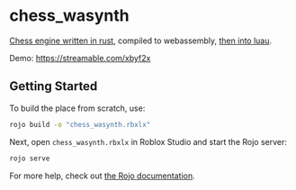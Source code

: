 # chess_wasynth
[Chess engine written in rust](https://github.com/Someon1e/chess), compiled to webassembly, [then into luau](https://github.com/Rerumu/Wasynth).

Demo: https://streamable.com/xbyf2x

## Getting Started
To build the place from scratch, use:

```bash
rojo build -o "chess_wasynth.rbxlx"
```

Next, open `chess_wasynth.rbxlx` in Roblox Studio and start the Rojo server:

```bash
rojo serve
```

For more help, check out [the Rojo documentation](https://rojo.space/docs).